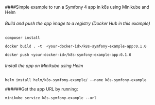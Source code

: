 ####Simple example to run a Symfony 4 app in k8s using Minikube and Helm


###### Build and push the app image to a registry (Docker Hub in this example)

`composer install`

`docker build . -t  <your-docker-id>/k8s-symfony-example-app:0.1.0`

`docker push <your-docker-id>/k8s-symfony-example-app:0.1.0`


###### Install the app on Minikube using Helm

`helm install helm/k8s-symfony-example/ --name k8s-symfony-example`

######Get the app URL by running: 

`minikube service k8s-symfony-example --url`

